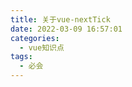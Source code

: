 ```yaml
---
title: 关于vue-nextTick
date: 2022-03-09 16:57:01
categories: 
  - vue知识点
tags: 
  - 必会
---
```


<!--more-->

